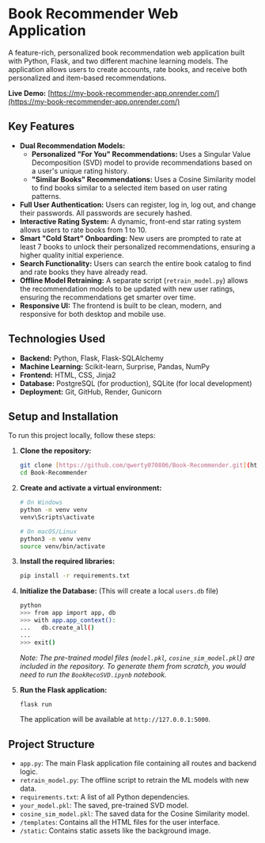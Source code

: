 # Book Recommender Web Application

A feature-rich, personalized book recommendation web application built with Python, Flask, and two different machine learning models. The application allows users to create accounts, rate books, and receive both personalized and item-based recommendations.

**Live Demo:** [https://my-book-recommender-app.onrender.com/](https://my-book-recommender-app.onrender.com/) 

## Key Features

* **Dual Recommendation Models:**
    * **Personalized "For You" Recommendations:** Uses a Singular Value Decomposition (SVD) model to provide recommendations based on a user's unique rating history.
    * **"Similar Books" Recommendations:** Uses a Cosine Similarity model to find books similar to a selected item based on user rating patterns.
* **Full User Authentication:** Users can register, log in, log out, and change their passwords. All passwords are securely hashed.
* **Interactive Rating System:** A dynamic, front-end star rating system allows users to rate books from 1 to 10.
* **Smart "Cold Start" Onboarding:** New users are prompted to rate at least 7 books to unlock their personalized recommendations, ensuring a higher quality initial experience.
* **Search Functionality:** Users can search the entire book catalog to find and rate books they have already read.
* **Offline Model Retraining:** A separate script (`retrain_model.py`) allows the recommendation models to be updated with new user ratings, ensuring the recommendations get smarter over time.
* **Responsive UI:** The frontend is built to be clean, modern, and responsive for both desktop and mobile use.

## Technologies Used

* **Backend:** Python, Flask, Flask-SQLAlchemy
* **Machine Learning:** Scikit-learn, Surprise, Pandas, NumPy
* **Frontend:** HTML, CSS, Jinja2
* **Database:** PostgreSQL (for production), SQLite (for local development)
* **Deployment:** Git, GitHub, Render, Gunicorn

## Setup and Installation

To run this project locally, follow these steps:

1.  **Clone the repository:**
    ```bash
    git clone [https://github.com/qwerty070806/Book-Recommender.git](https://github.com/qwerty070806/Book-Recommender.git)
    cd Book-Recommender
    ```

2.  **Create and activate a virtual environment:**
    ```bash
    # On Windows
    python -m venv venv
    venv\Scripts\activate

    # On macOS/Linux
    python3 -m venv venv
    source venv/bin/activate
    ```

3.  **Install the required libraries:**
    ```bash
    pip install -r requirements.txt
    ```

4.  **Initialize the Database:**
    (This will create a local `users.db` file)
    ```bash
    python
    >>> from app import app, db
    >>> with app.app_context():
    ...   db.create_all()
    ...
    >>> exit()
    ```
    *Note: The pre-trained model files (`model.pkl`, `cosine_sim_model.pkl`) are included in the repository. To generate them from scratch, you would need to run the `BookRecoSVD.ipynb` notebook.*

5.  **Run the Flask application:**
    ```bash
    flask run
    ```
    The application will be available at `http://127.0.0.1:5000`.

## Project Structure

* `app.py`: The main Flask application file containing all routes and backend logic.
* `retrain_model.py`: The offline script to retrain the ML models with new data.
* `requirements.txt`: A list of all Python dependencies.
* `your_model.pkl`: The saved, pre-trained SVD model.
* `cosine_sim_model.pkl`: The saved data for the Cosine Similarity model.
* `/templates`: Contains all the HTML files for the user interface.
* `/static`: Contains static assets like the background image.
